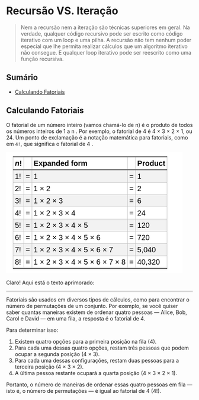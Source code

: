 # Recursão VS. Iteração

> Nem a recursão nem a iteração são técnicas superiores em geral. Na verdade, qualquer código recursivo pode ser escrito como código iterativo com um loop e uma pilha. A recursão não tem nenhum poder especial que lhe permita realizar cálculos que um algoritmo iterativo não consegue. E qualquer loop iterativo pode ser reescrito como uma função recursiva.

## Sumário

- [Calculando Fatoriais](#calculando-fatoriais)


## Calculando Fatoriais

O fatorial de um número inteiro (vamos chamá-lo de n) é o produto de todos os números inteiros de 1 a n . Por exemplo, o fatorial de 4 é 4 × 3 × 2 × 1, ou 24. Um ponto de exclamação é a notação matemática para fatoriais, como em `4!`, que significa o fatorial de 4 .

![Tabela Fatorial](./../assents/image04.png)

Claro! Aqui está o texto aprimorado:

---

Fatoriais são usados em diversos tipos de cálculos, como para encontrar o número de permutações de um conjunto. Por exemplo, se você quiser saber quantas maneiras existem de ordenar quatro pessoas — Alice, Bob, Carol e David — em uma fila, a resposta é o fatorial de 4.

Para determinar isso:

1. Existem quatro opções para a primeira posição na fila (4).
2. Para cada uma dessas quatro opções, restam três pessoas que podem ocupar a segunda posição (4 × 3).
3. Para cada uma dessas configurações, restam duas pessoas para a terceira posição (4 × 3 × 2).
4. A última pessoa restante ocupará a quarta posição (4 × 3 × 2 × 1).

Portanto, o número de maneiras de ordenar essas quatro pessoas em fila — isto é, o número de permutações — é igual ao fatorial de 4 (4!).

